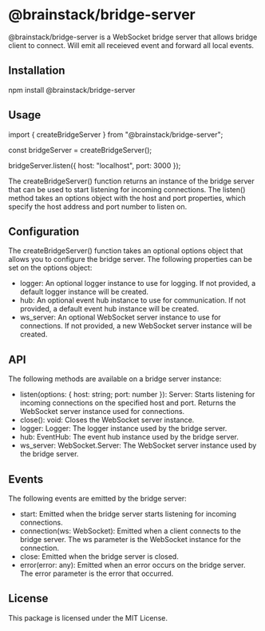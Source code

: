 # @brainstack/bridge-server

@brainstack/bridge-server is a WebSocket bridge server that allows bridge client to connect. Will emit all receieved event and forward all local events.

## Installation

npm install @brainstack/bridge-server

## Usage

import { createBridgeServer } from "@brainstack/bridge-server";

const bridgeServer = createBridgeServer();

bridgeServer.listen({ host: "localhost", port: 3000 });

The createBridgeServer() function returns an instance of the bridge server that can be used to start listening for incoming connections. The listen() method takes an options object with the host and port properties, which specify the host address and port number to listen on.

## Configuration

The createBridgeServer() function takes an optional options object that allows you to configure the bridge server. The following properties can be set on the options object:

- logger: An optional logger instance to use for logging. If not provided, a default logger instance will be created.
- hub: An optional event hub instance to use for communication. If not provided, a default event hub instance will be created.
- ws_server: An optional WebSocket server instance to use for connections. If not provided, a new WebSocket server instance will be created.

## API

The following methods are available on a bridge server instance:

- listen(options: { host: string; port: number }): Server: Starts listening for incoming connections on the specified host and port. Returns the WebSocket server instance used for connections.
- close(): void: Closes the WebSocket server instance.
- logger: Logger: The logger instance used by the bridge server.
- hub: EventHub: The event hub instance used by the bridge server.
- ws_server: WebSocket.Server: The WebSocket server instance used by the bridge server.

## Events

The following events are emitted by the bridge server:

- start: Emitted when the bridge server starts listening for incoming connections.
- connection(ws: WebSocket): Emitted when a client connects to the bridge server. The ws parameter is the WebSocket instance for the connection.
- close: Emitted when the bridge server is closed.
- error(error: any): Emitted when an error occurs on the bridge server. The error parameter is the error that occurred.

## License

This package is licensed under the MIT License.
